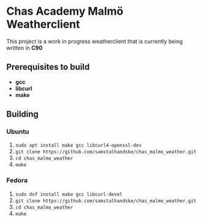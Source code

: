 # Chas Academy Malmö Weatherclient

This project is a work in progress weatherclient that is currently being written in **C90**

## Prerequisites to build

*   **gcc**
*   **libcurl**
*   **make**

## Building
### Ubuntu
1. `sudo apt install make gcc libcurl4-openssl-dev`
2. `git clone https://github.com/samstalhandske/chas_malmo_weather.git`
3. `cd chas_malmo_weather`
4. `make`
### Fedora
1. `sudo dnf install make gcc libcurl-devel`
2. `git clone https://github.com/samstalhandske/chas_malmo_weather.git`
3. `cd chas_malmo_weather`
4. `make`
